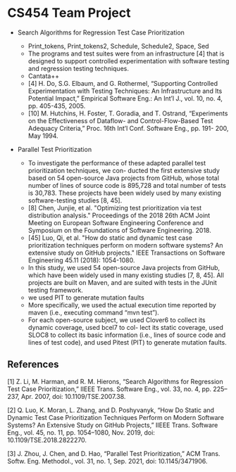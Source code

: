 # CS454 Team Project

- Search Algorithms for Regression Test Case Prioritization

  - Print_tokens, Print_tokens2, Schedule, Schedule2, Space, Sed
  - The programs and test suites were from an infrastructure [4] that is designed to support controlled experimentation with software testing and regression testing techniques.
  - Cantata++
  - [4] H. Do, S.G. Elbaum, and G. Rothermel, “Supporting Controlled Experimentation with Testing Techniques: An Infrastructure and Its Potential Impact,” Empirical Software Eng.: An Int’l J., vol. 10, no. 4, pp. 405-435, 2005.
  - [10] M. Hutchins, H. Foster, T. Goradia, and T. Ostrand, “Experiments on the Effectiveness of Dataflow- and Control-Flow-Based Test Adequacy Criteria,” Proc. 16th Int’l Conf. Software Eng., pp. 191- 200, May 1994.

- Parallel Test Prioritization
  - To investigate the performance of these adapted parallel test prioritization techniques, we con- ducted the first extensive study based on 54 open-source Java projects from GitHub, whose total number of lines of source code is 895,728 and total number of tests is 30,783. These projects have been widely used by many existing software-testing studies [8, 45].
  - [8] Chen, Junjie, et al. "Optimizing test prioritization via test distribution analysis." Proceedings of the 2018 26th ACM Joint Meeting on European Software Engineering Conference and Symposium on the Foundations of Software Engineering. 2018.
  - [45] Luo, Qi, et al. "How do static and dynamic test case prioritization techniques perform on modern software systems? An extensive study on GitHub projects." IEEE Transactions on Software Engineering 45.11 (2018): 1054-1080.
  - In this study, we used 54 open-source Java projects from GitHub, which have been widely used in many existing studies [7, 8, 45]. All projects are built on Maven, and are suited with tests in the JUnit testing framework.
  - we used PIT to generate mutation faults
  - More specifically, we used the actual execution time reported by maven (i.e., executing command “mvn test”).
  - For each open-source subject, we used Clover6 to collect its dynamic coverage, used bcel7 to col- lect its static coverage, used SLOC8 to collect its basic information (i.e., lines of source code and lines of test code), and used Pitest (PIT) to generate mutation faults.

## References

[1] Z. Li, M. Harman, and R. M. Hierons, “Search Algorithms for Regression Test Case Prioritization,” IIEEE Trans. Software Eng., vol. 33, no. 4, pp. 225–237, Apr. 2007, doi: 10.1109/TSE.2007.38.

[2] Q. Luo, K. Moran, L. Zhang, and D. Poshyvanyk, “How Do Static and Dynamic Test Case Prioritization Techniques Perform on Modern Software Systems? An Extensive Study on GitHub Projects,” IIEEE Trans. Software Eng., vol. 45, no. 11, pp. 1054–1080, Nov. 2019, doi: 10.1109/TSE.2018.2822270.

[3] J. Zhou, J. Chen, and D. Hao, “Parallel Test Prioritization,” ACM Trans. Softw. Eng. Methodol., vol. 31, no. 1, Sep. 2021, doi: 10.1145/3471906.
